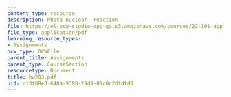```yaml
---
content_type: resource
description: Photo-nuclear  reaction
file: https://ol-ocw-studio-app-qa.s3.amazonaws.com/courses/22-101-applied-nuclear-physics-fall-2003/c13f88e0648a9398f9d989c0c2dfdfd8_hw203.pdf
file_type: application/pdf
learning_resource_types:
- Assignments
ocw_type: OCWFile
parent_title: Assignments
parent_type: CourseSection
resourcetype: Document
title: hw203.pdf
uid: c13f88e0-648a-9398-f9d9-89c0c2dfdfd8
---
```

